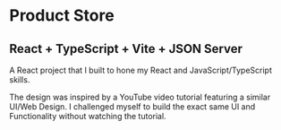 # Product Store

## React + TypeScript + Vite + JSON Server

A React project that I built to hone my React and JavaScript/TypeScript skills.

The design was inspired by a YouTube video tutorial featuring a similar UI/Web Design. I challenged myself to build the exact same UI and Functionality without watching the tutorial.
